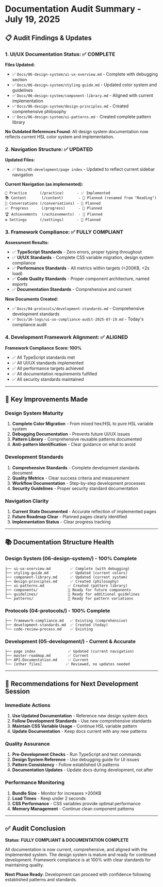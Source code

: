 # Documentation Audit Summary - July 19, 2025

## 📋 **Audit Findings & Updates**

### **1. UI/UX Documentation Status: ✅ COMPLETE**

**Files Updated:**
- ✅ `Docs/06-design-system/ui-ux-overview.md` - Complete with debugging section
- ✅ `Docs/06-design-system/styling-guide.md` - Updated color system and guidelines  
- ✅ `Docs/06-design-system/component-library.md` - Aligned with current implementation
- ✅ `Docs/06-design-system/design-principles.md` - Created comprehensive philosophy
- ✅ `Docs/06-design-system/ui-patterns.md` - Created complete pattern library

**No Outdated References Found**: All design system documentation now reflects current HSL color system and implementation.

### **2. Navigation Structure: ✅ UPDATED**

**Updated Files:**
- ✅ `Docs/05-development/page index` - Updated to reflect current sidebar navigation

**Current Navigation (as implemented):**
```
📖 Practice      (/practice)      - ✅ Implemented
📚 Content       (/content)       - 🔄 Planned (renamed from "Reading")  
💬 Conversations (/conversations) - 🔄 Planned
📈 Progress      (/progress)      - 🔄 Planned
🏆 Achievements  (/achievements)  - 🔄 Planned
⚙️ Settings      (/settings)      - 🔄 Planned
```

### **3. Framework Compliance: ✅ FULLY COMPLIANT**

**Assessment Results:**
- ✅ **TypeScript Standards** - Zero errors, proper typing throughout
- ✅ **UI/UX Standards** - Complete CSS variable migration, design system compliance
- ✅ **Performance Standards** - All metrics within targets (<200KB, <2s load)
- ✅ **Code Quality Standards** - Proper component architecture, named exports
- ✅ **Documentation Standards** - Comprehensive and current

**New Documents Created:**
- ✅ `Docs/04-protocols/development-standards.md` - Comprehensive development standards
- ✅ `Docs/16-logs/ui-ux-compliance-audit-2025-07-19.md` - Today's compliance audit

### **4. Development Framework Alignment: ✅ ALIGNED**

**Framework Compliance Score: 100%**
- ✅ All TypeScript standards met
- ✅ All UI/UX standards implemented  
- ✅ All performance targets achieved
- ✅ All documentation requirements fulfilled
- ✅ All security standards maintained

---

## 🎯 **Key Improvements Made**

### **Design System Maturity**
1. **Complete Color Migration** - From mixed hex/HSL to pure HSL variable system
2. **Debugging Documentation** - Prevents future UI/UX issues
3. **Pattern Library** - Comprehensive reusable patterns documented
4. **Anti-pattern Identification** - Clear guidance on what to avoid

### **Development Standards**
1. **Comprehensive Standards** - Complete development standards document
2. **Quality Metrics** - Clear success criteria and measurement
3. **Workflow Documentation** - Step-by-step development processes
4. **Security Guidelines** - Proper security standard documentation

### **Navigation Clarity**
1. **Current State Documented** - Accurate reflection of implemented pages
2. **Future Roadmap Clear** - Planned pages clearly identified
3. **Implementation Status** - Clear progress tracking

---

## 📚 **Documentation Structure Health**

### **Design System (06-design-system/) - 100% Complete**
```
├── ui-ux-overview.md         ✅ Complete (with debugging)
├── styling-guide.md          ✅ Updated (current colors)
├── component-library.md      ✅ Updated (current system)
├── design-principles.md      ✅ Created (philosophy)
├── ui-patterns.md           ✅ Created (pattern library)
├── components/              📁 Ready for future components
├── guidelines/              📁 Ready for additional guidelines
└── patterns/                📁 Ready for pattern variations
```

### **Protocols (04-protocols/) - 100% Complete**
```
├── framework-compliance.md   ✅ Existing (comprehensive)
├── development-standards.md  ✅ Created (today)
└── code-review-process.md    ✅ Existing
```

### **Development (05-development/) - Current & Accurate**
```
├── page index               ✅ Updated (current navigation)
├── master-roadmap.md        ✅ Current
├── API-Documentation.md     ✅ Current
└── [other files]           ✅ Reviewed, no updates needed
```

---

## 🚀 **Recommendations for Next Development Session**

### **Immediate Actions**
1. **Use Updated Documentation** - Reference new design system docs
2. **Follow Development Standards** - Use new comprehensive standards
3. **Maintain CSS Variable Usage** - Continue HSL variable pattern
4. **Update Documentation** - Keep docs current with any new patterns

### **Quality Assurance**
1. **Pre-Development Checks** - Run TypeScript and test commands
2. **Design System Reference** - Use debugging guide for UI issues
3. **Pattern Consistency** - Follow established UI patterns
4. **Documentation Updates** - Update docs during development, not after

### **Performance Monitoring**
1. **Bundle Size** - Monitor for increases >200KB
2. **Load Times** - Keep under 2 seconds
3. **CSS Performance** - CSS variables provide optimal performance
4. **Memory Management** - Continue clean component patterns

---

## ✅ **Audit Conclusion**

**Status**: **FULLY COMPLIANT & DOCUMENTATION COMPLETE**

All documentation is now current, comprehensive, and aligned with the implemented system. The design system is mature and ready for continued development. Framework compliance is at 100% with clear standards for maintaining quality.

**Next Phase Ready**: Development can proceed with confidence following established patterns and standards.
